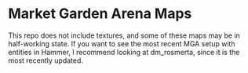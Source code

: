 # Market Garden Arena Maps

This repo does not include textures, and some of these maps may be in half-working state. If you want to see the most recent MGA setup with entities in Hammer, I recommend looking at dm_rosmerta, since it is the most recently updated.

